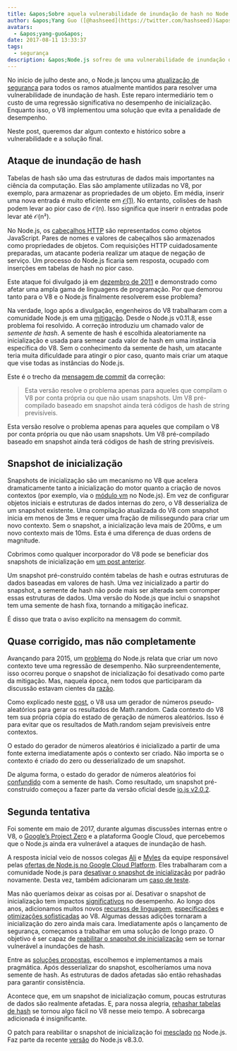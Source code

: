 ```yaml
---
title: &apos;Sobre aquela vulnerabilidade de inundação de hash no Node.js…&apos;
author: &apos;Yang Guo ([@hashseed](https://twitter.com/hashseed))&apos;
avatars:
  - &apos;yang-guo&apos;
date: 2017-08-11 13:33:37
tags:
  - segurança
description: &apos;Node.js sofreu de uma vulnerabilidade de inundação de hash. Este post fornece um pouco de contexto e explica a solução no V8.&apos;
---
```

No início de julho deste ano, o Node.js lançou uma [atualização de segurança](https://nodejs.org/en/blog/vulnerability/july-2017-security-releases/) para todos os ramos atualmente mantidos para resolver uma vulnerabilidade de inundação de hash. Este reparo intermediário tem o custo de uma regressão significativa no desempenho de inicialização. Enquanto isso, o V8 implementou uma solução que evita a penalidade de desempenho.

<!--truncate-->
Neste post, queremos dar algum contexto e histórico sobre a vulnerabilidade e a solução final.

## Ataque de inundação de hash

Tabelas de hash são uma das estruturas de dados mais importantes na ciência da computação. Elas são amplamente utilizadas no V8, por exemplo, para armazenar as propriedades de um objeto. Em média, inserir uma nova entrada é muito eficiente em [𝒪(1)](https://en.wikipedia.org/wiki/Big_O_notation). No entanto, colisões de hash podem levar ao pior caso de 𝒪(n). Isso significa que inserir n entradas pode levar até 𝒪(n²).

No Node.js, os [cabeçalhos HTTP](https://nodejs.org/api/http.html#http_response_getheaders) são representados como objetos JavaScript. Pares de nomes e valores de cabeçalhos são armazenados como propriedades de objetos. Com requisições HTTP cuidadosamente preparadas, um atacante poderia realizar um ataque de negação de serviço. Um processo do Node.js ficaria sem resposta, ocupado com inserções em tabelas de hash no pior caso.

Este ataque foi divulgado já em [dezembro de 2011](https://events.ccc.de/congress/2011/Fahrplan/events/4680.en.html) e demonstrado como afetar uma ampla gama de linguagens de programação. Por que demorou tanto para o V8 e o Node.js finalmente resolverem esse problema?

Na verdade, logo após a divulgação, engenheiros do V8 trabalharam com a comunidade Node.js em uma [mitigação](https://github.com/v8/v8/commit/81a0271004833249b4fe58f7d64ae07e79cffe40). Desde o Node.js v0.11.8, esse problema foi resolvido. A correção introduziu um chamado valor de _semente de hash_. A semente de hash é escolhida aleatoriamente na inicialização e usada para semear cada valor de hash em uma instância específica do V8. Sem o conhecimento da semente de hash, um atacante teria muita dificuldade para atingir o pior caso, quanto mais criar um ataque que vise todas as instâncias do Node.js.

Este é o trecho da [mensagem de commit](https://github.com/v8/v8/commit/81a0271004833249b4fe58f7d64ae07e79cffe40) da correção:

> Esta versão resolve o problema apenas para aqueles que compilam o V8 por conta própria ou que não usam snapshots. Um V8 pré-compilado baseado em snapshot ainda terá códigos de hash de string previsíveis.

Esta versão resolve o problema apenas para aqueles que compilam o V8 por conta própria ou que não usam snapshots. Um V8 pré-compilado baseado em snapshot ainda terá códigos de hash de string previsíveis.

## Snapshot de inicialização

Snapshots de inicialização são um mecanismo no V8 que acelera dramaticamente tanto a inicialização do motor quanto a criação de novos contextos (por exemplo, via o [módulo vm](https://nodejs.org/api/vm.html) no Node.js). Em vez de configurar objetos iniciais e estruturas de dados internas do zero, o V8 desserializa de um snapshot existente. Uma compilação atualizada do V8 com snapshot inicia em menos de 3ms e requer uma fração de milissegundo para criar um novo contexto. Sem o snapshot, a inicialização leva mais de 200ms, e um novo contexto mais de 10ms. Esta é uma diferença de duas ordens de magnitude.

Cobrimos como qualquer incorporador do V8 pode se beneficiar dos snapshots de inicialização em [um post anterior](/blog/custom-startup-snapshots).

Um snapshot pré-construído contém tabelas de hash e outras estruturas de dados baseadas em valores de hash. Uma vez inicializado a partir do snapshot, a semente de hash não pode mais ser alterada sem corromper essas estruturas de dados. Uma versão do Node.js que inclui o snapshot tem uma semente de hash fixa, tornando a mitigação ineficaz.

É disso que trata o aviso explícito na mensagem do commit.

## Quase corrigido, mas não completamente

Avançando para 2015, um [problema](https://github.com/nodejs/node/issues/1631) do Node.js relata que criar um novo contexto teve uma regressão de desempenho. Não surpreendentemente, isso ocorreu porque o snapshot de inicialização foi desativado como parte da mitigação. Mas, naquela época, nem todos que participaram da discussão estavam cientes da [razão](https://github.com/nodejs/node/issues/528#issuecomment-71009086).

Como explicado neste [post](/blog/math-random), o V8 usa um gerador de números pseudo-aleatórios para gerar os resultados de Math.random. Cada contexto do V8 tem sua própria cópia do estado de geração de números aleatórios. Isso é para evitar que os resultados de Math.random sejam previsíveis entre contextos.

O estado do gerador de números aleatórios é inicializado a partir de uma fonte externa imediatamente após o contexto ser criado. Não importa se o contexto é criado do zero ou desserializado de um snapshot.

De alguma forma, o estado do gerador de números aleatórios foi [confundido](https://github.com/nodejs/node/issues/1631#issuecomment-100044148) com a semente de hash. Como resultado, um snapshot pré-construído começou a fazer parte da versão oficial desde [io.js v2.0.2](https://github.com/nodejs/node/pull/1679).

## Segunda tentativa

Foi somente em maio de 2017, durante algumas discussões internas entre o V8, o [Google’s Project Zero](https://googleprojectzero.blogspot.com/) e a plataforma Google Cloud, que percebemos que o Node.js ainda era vulnerável a ataques de inundação de hash.

A resposta inicial veio de nossos colegas [Ali](https://twitter.com/ofrobots) e [Myles](https://twitter.com/MylesBorins) da equipe responsável pelas [ofertas de Node.js no Google Cloud Platform](https://cloud.google.com/nodejs/). Eles trabalharam com a comunidade Node.js para [desativar o snapshot de inicialização](https://github.com/nodejs/node/commit/eff636d8eb7b009c40fb053802c169ba1417293d) por padrão novamente. Desta vez, também adicionaram um [caso de teste](https://github.com/nodejs/node/commit/9fedc1f09648ff7cebed65883966f5647686a38a).

Mas não queríamos deixar as coisas por aí. Desativar o snapshot de inicialização tem impactos [significativos](https://github.com/nodejs/node/issues/14229) no desempenho. Ao longo dos anos, adicionamos muitos novos [recursos de linguagem](/blog/high-performance-es2015), [especificações](/blog/webassembly-browser-preview) e [otimizações sofisticadas](/blog/speeding-up-regular-expressions) ao V8. Algumas dessas adições tornaram a inicialização do zero ainda mais cara. Imediatamente após o lançamento de segurança, começamos a trabalhar em uma solução de longo prazo. O objetivo é ser capaz de [reabilitar o snapshot de inicialização](https://github.com/nodejs/node/issues/14171) sem se tornar vulnerável a inundações de hash.

Entre as [soluções propostas](https://docs.google.com/document/d/1br7T3jk5JAJSYaT8eZdQlqrPTDRClheGpRU1-BpY1ss/edit), escolhemos e implementamos a mais pragmática. Após desserializar do snapshot, escolheríamos uma nova semente de hash. As estruturas de dados afetadas são então rehashadas para garantir consistência.

Acontece que, em um snapshot de inicialização comum, poucas estruturas de dados são realmente afetadas. E, para nossa alegria, [rehashar tabelas de hash](https://github.com/v8/v8/commit/0e8e0030775518b69eb8522823ea3754e6bddc69) se tornou algo fácil no V8 nesse meio tempo. A sobrecarga adicionada é insignificante.

O patch para reabilitar o snapshot de inicialização foi [mesclado](https://github.com/nodejs/node/commit/2ae2874ae7dfec2c55b5d390d25b6eed9932f78d) [no](https://github.com/nodejs/node/commit/14e4254f68f71a6afaf3ebe16794172b08e68d7b) Node.js. Faz parte da recente [versão](https://medium.com/the-node-js-collection/node-js-8-3-0-is-now-available-shipping-with-the-ignition-turbofan-execution-pipeline-aa5875ad3367) do Node.js v8.3.0.
